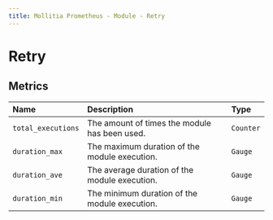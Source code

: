 ```yaml
---
title: Mollitia Prometheus - Module - Retry
---
```

# Retry

## Metrics

| Name               | Description                                   | Type      | 
|:-------------------|:----------------------------------------------|:----------|
| `total_executions` | The amount of times the module has been used. | `Counter` |
| `duration_max`     | The maximum duration of the module execution. | `Gauge`   |
| `duration_ave`     | The average duration of the module execution. | `Gauge`   |
| `duration_min`     | The minimum duration of the module execution. | `Gauge`   |
